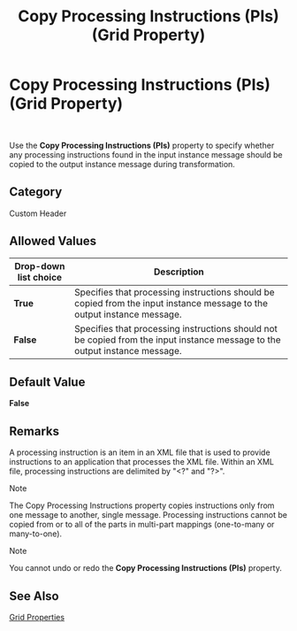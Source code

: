 ﻿---
title: Copy Processing Instructions (PIs) (Grid Property)
TOCTitle: Copy Processing Instructions (PIs) (Grid Property)
ms:assetid: dadc1164-16c5-466c-9419-2395405d54aa
ms:mtpsurl: https://msdn.microsoft.com/en-us/library/Aa561403(v=BTS.80)
ms:contentKeyID: 51531686
ms.date: 08/30/2017
mtps_version: v=BTS.80
---

# Copy Processing Instructions (PIs) (Grid Property)

 

Use the **Copy Processing Instructions (PIs)** property to specify whether any processing instructions found in the input instance message should be copied to the output instance message during transformation.

## Category

Custom Header

## Allowed Values

<table>
<thead>
<tr class="header">
<th>Drop-down list choice</th>
<th>Description</th>
</tr>
</thead>
<tbody>
<tr class="odd">
<td><strong>True</strong></td>
<td>Specifies that processing instructions should be copied from the input instance message to the output instance message.</td>
</tr>
<tr class="even">
<td><strong>False</strong></td>
<td>Specifies that processing instructions should not be copied from the input instance message to the output instance message.</td>
</tr>
</tbody>
</table>


## Default Value

**False**

## Remarks

A processing instruction is an item in an XML file that is used to provide instructions to an application that processes the XML file. Within an XML file, processing instructions are delimited by "\<?" and "?\>".


> [!NOTE]
> <P>The Copy Processing Instructions property copies instructions only from one message to another, single message. Processing instructions cannot be copied from or to all of the parts in multi-part mappings (one-to-many or many-to-one).</P>




> [!NOTE]
> <P>You cannot undo or redo the <STRONG>Copy Processing Instructions (PIs)</STRONG> property.</P>



## See Also

[Grid Properties](grid-properties.md)

